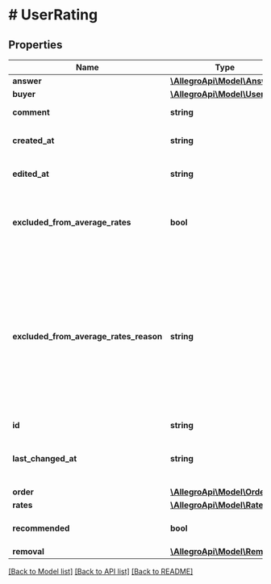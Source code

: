 # # UserRating

## Properties

Name | Type | Description | Notes
------------ | ------------- | ------------- | -------------
**answer** | [**\AllegroApi\Model\Answer**](Answer.md) |  | [optional]
**buyer** | [**\AllegroApi\Model\User**](User.md) |  |
**comment** | **string** | Buyer&#39;s text comment | [optional]
**created_at** | **string** | Creation datetime in ISO 8601 format |
**edited_at** | **string** | Edition datetime in ISO 8601 format | [optional]
**excluded_from_average_rates** | **bool** | If true this rating was not included in calculating average user rates | [optional]
**excluded_from_average_rates_reason** | **string** | The reason why the rating was excluded from calculating average user rates. The message is translated based on the value of the \&quot;Accept-Language\&quot; header and exists only when the rating was excluded. | [optional]
**id** | **string** | Rating id |
**last_changed_at** | **string** | Last change (creation or latest edition) datetime in ISO 8601 format | [optional]
**order** | [**\AllegroApi\Model\Order**](Order.md) |  | [optional]
**rates** | [**\AllegroApi\Model\Rates**](Rates.md) |  | [optional]
**recommended** | **bool** | Whether buyer recommends the order |
**removal** | [**\AllegroApi\Model\Removal**](Removal.md) |  | [optional]

[[Back to Model list]](../../README.md#models) [[Back to API list]](../../README.md#endpoints) [[Back to README]](../../README.md)
